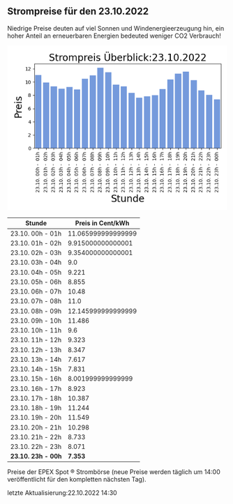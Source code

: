 
## Strompreise für den 23.10.2022

Niedrige Preise deuten auf viel Sonnen und Windenergieerzeugung hin, ein hoher Anteil an erneuerbaren Energien bedeuted weniger CO2 Verbrauch!

![Strompreis übersicht](imgs/strompreis_uebersicht.png)

| Stunde | Preis in Cent/kWh |
|---|---|
| 23.10. 00h -  01h | 11.065999999999999 | 
| 23.10. 01h -  02h | 9.915000000000001 | 
| 23.10. 02h -  03h | 9.354000000000001 | 
| 23.10. 03h -  04h | 9.0 | 
| 23.10. 04h -  05h | 9.221 | 
| 23.10. 05h -  06h | 8.855 | 
| 23.10. 06h -  07h | 10.48 | 
| 23.10. 07h -  08h | 11.0 | 
| 23.10. 08h -  09h | 12.145999999999999 | 
| 23.10. 09h -  10h | 11.486 | 
| 23.10. 10h -  11h | 9.6 | 
| 23.10. 11h -  12h | 9.323 | 
| 23.10. 12h -  13h | 8.347 | 
| 23.10. 13h -  14h | 7.617 | 
| 23.10. 14h -  15h | 7.831 | 
| 23.10. 15h -  16h | 8.001999999999999 | 
| 23.10. 16h -  17h | 8.923 | 
| 23.10. 17h -  18h | 10.387 | 
| 23.10. 18h -  19h | 11.244 | 
| 23.10. 19h -  20h | 11.549 | 
| 23.10. 20h -  21h | 10.298 | 
| 23.10. 21h -  22h | 8.733 | 
| 23.10. 22h -  23h | 8.071 | 
| **23.10. 23h -  00h** | **7.353** | 

Preise der EPEX Spot ® Strombörse (neue Preise werden täglich um 14:00 veröffentlicht für den kompletten nächsten Tag).

letzte Aktualisierung:22.10.2022 14:30